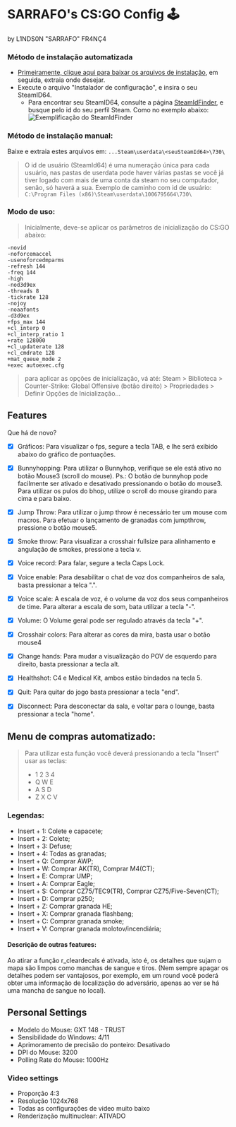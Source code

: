 # SARRAFO's CS:GO Config 🕹
by L1NDS0N "SARRAFO" FR4NÇ4

### Método de instalação automatizada
- [Primeiramente, clique aqui para baixar os arquivos de instalação](https://github.com/L1NDS0N/CS-GO/archive/master.zip), em seguida, extraia onde desejar.
- Execute o arquivo "Instalador de configuração", e insira o seu SteamID64.
  - Para encontrar seu SteamID64, consulte a página [SteamIdFinder](https://steamidfinder.com/), e busque pelo id do seu perfil Steam. Como no exemplo abaixo:
![Exemplificação do SteamIdFinder](https://photos.app.goo.gl/MYz3u2hrNZfWzJQ86)

### Método de instalação manual:

Baixe e extraia estes arquivos em: `...Steam\userdata\<seuSteamId64>\730\`

> O id de usuário (SteamId64) é uma numeração única para cada usuário, nas pastas de userdata pode haver várias pastas se você já tiver logado com mais de uma conta da steam no seu computador, senão, só haverá a sua.
> Exemplo de caminho com id de usuário: `C:\Program Files (x86)\Steam\userdata\1006795664\730\`

### Modo de uso:
> Inicialmente, deve-se aplicar os parâmetros de inicialização do CS:GO abaixo:

```
-novid 
-noforcemaccel 
-usenoforcedmparms 
-refresh 144 
-freq 144 
-high 
-nod3d9ex 
-threads 8 
-tickrate 128 
-nojoy 
-noaafonts 
-d3d9ex 
+fps_max 144 
+cl_interp 0 
+cl_interp_ratio 1 
+rate 128000 
+cl_updaterate 128 
+cl_cmdrate 128 
+mat_queue_mode 2 
+exec autoexec.cfg 
```
> para aplicar as opções de inicialização, vá até: Steam > Biblioteca > Counter-Strike: Global Offensive (botão direito) > Propriedades > Definir Opções de Inicialização...

## Features
Que há de novo?

- [x] Gráficos:
Para visualizar o fps, segure a tecla TAB, e lhe será exibido abaixo do gráfico de pontuações.

- [x] Bunnyhopping:
Para utilizar o Bunnyhop, verifique se ele está ativo no botão Mouse3 (scroll do mouse).
Ps.: O botão de bunnyhop pode facilmente ser ativado e desativado pressionando o botão do mouse3.
Para utilizar os pulos do bhop, utilize o scroll do mouse girando para cima e para baixo.

- [x] Jump Throw:
Para utilizar o jump throw é necessário ter um mouse com macros. Para efetuar o lançamento de granadas com jumpthrow, pressione o botão mouse5.

- [x] Smoke throw:
Para visualizar a crosshair fullsize para alinhamento e angulação de smokes, pressione a tecla v.

- [x] Voice record:
Para falar, segure a tecla Caps Lock.

- [x] Voice enable:
Para desabilitar o chat de voz dos companheiros de sala, basta pressionar a telca ".".

- [x] Voice scale:
A escala de voz, é o volume da voz dos seus companheiros de time. Para alterar a escala de som, bata utilizar a tecla "-".

- [x] Volume:
O Volume geral pode ser regulado através da tecla "+".

- [x] Crosshair colors:
Para alterar as cores da mira, basta usar o botão mouse4

- [x] Change hands:
Para mudar a visualização do POV de esquerdo para direito, basta pressionar a tecla alt.

- [x] Healthshot:
C4 e Medical Kit, ambos estão bindados na tecla 5.

- [x] Quit:
Para quitar do jogo basta pressionar a tecla "end".

- [x] Disconnect:
Para desconectar da sala, e voltar para o lounge, basta pressionar a tecla "home".

## Menu de compras automatizado:
> Para utilizar esta função você deverá pressionando a tecla "Insert" usar as teclas:
> - 1 2 3 4
> - Q W E
> - A S D
> - Z X C V

### Legendas:
- Insert + 1: Colete e capacete;
- Insert + 2: Colete;
- Insert + 3: Defuse;
- Insert + 4: Todas as granadas;
- Insert + Q: Comprar AWP;
- Insert + W: Comprar AK(TR), Comprar M4(CT);
- Insert + E: Comprar UMP;
- Insert + A: Comprar Eagle;
- Insert + S: Comprar CZ75/TEC9(TR), Comprar CZ75/Five-Seven(CT);
- Insert + D: Comprar p250;
- Insert + Z: Comprar granada HE;
- Insert + X: Comprar granada flashbang;
- Insert + C: Comprar granada smoke;
- Insert + V: Comprar granada molotov/incendiária;


#### Descrição de outras features:
Ao atirar a função r_cleardecals é ativada, isto é, os detalhes que sujam o mapa são limpos como manchas de sangue e tiros.
(Nem sempre apagar os detalhes podem ser vantajosos, por exemplo, em um round você poderá obter uma informação de localização do adversário, apenas ao ver se há uma mancha de sangue no local).

## Personal Settings
- Modelo do Mouse: GXT 148 - TRUST
- Sensibilidade do Windows: 4/11
- Aprimoramento de precisão do ponteiro: Desativado
- DPI do Mouse: 3200
- Polling Rate do Mouse: 1000Hz
### Video settings
- Proporção 4:3
- Resolução 1024x768
- Todas as configurações de video muito baixo
- Renderização multinuclear: ATIVADO
